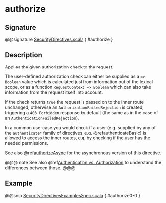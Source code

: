 # authorize

## Signature

@@signature [SecurityDirectives.scala](../../../../../../../../../akka-http/src/main/scala/akka/http/scaladsl/server/directives/SecurityDirectives.scala) { #authorize }

## Description

Applies the given authorization check to the request.

The user-defined authorization check can either be supplied as a `=> Boolean` value which is calculated
just from information out of the lexical scope, or as a function `RequestContext => Boolean` which can also
take information from the request itself into account.

If the check returns `true` the request is passed on to the inner route unchanged, otherwise an
`AuthorizationFailedRejection` is created, triggering a `403 Forbidden` response by default
(the same as in the case of an `AuthenticationFailedRejection`).

In a common use-case you would check if a user (e.g. supplied by any of the `authenticate*` family of directives,
e.g. @ref[authenticateBasic](authenticateBasic.md)) is allowed to access the inner routes, e.g. by checking if the user has the needed permissions.

See also @ref[authorizeAsync](authorizeAsync.md) for the asynchronous version of this directive.

@@@ note
See also @ref[Authentication vs. Authorization](index.md#authentication-vs-authorization-scala) to understand the differences between those.
@@@

## Example

@@snip [SecurityDirectivesExamplesSpec.scala](../../../../../../../test/scala/docs/http/scaladsl/server/directives/SecurityDirectivesExamplesSpec.scala) { #authorize0-0 }
